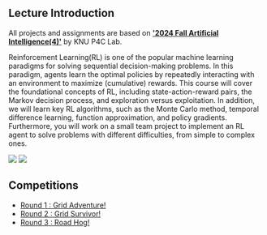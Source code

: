 ## Lecture Introduction
All projects and assignments are based on <a href="https://knu-p4c-lab.github.io/lectures/3d8a4247-7440-58f7-935f-4c129c5533a8/" target="_blank">**'2024 Fall Artificial Intelligence(4)'**</a> by KNU P4C Lab.

Reinforcement Learning(RL) is one of the popular machine learning paradigms for solving sequential decision-making problems. In this paradigm, agents learn the optimal policies by repeatedly interacting with an environment to maximize (cumulative) rewards. This course will cover the foundational concepts of RL, including state-action-reward pairs, the Markov decision process, and exploration versus exploitation. In addition, we will learn key RL algorithms, such as the Monte Carlo method, temporal difference learning, function approximation, and policy gradients. Furthermore, you will work on a small team project to implement an RL agent to solve problems with different difficulties, from simple to complex ones.

<img src="https://img.shields.io/badge/Python-3776AB?style=for-the-badge&logo=Python&logoColor=white"> <img src="https://img.shields.io/badge/openaigym-0081A5?style=for-the-badge&logo=OpenAI GYM&logoColor=white">

## Competitions
- [Round 1 : Grid Adventure!](https://docs.google.com/document/d/1DMapV7a4Rdw6Izys0AC_niAnsCbWH_ue6llX_sjVBc8/edit?tab=t.0#heading=h.xpw3mb3vwk9c)
- [Round 2 : Grid Survivor!](https://docs.google.com/document/d/1meNNdSXjKz4h3rC6tYa_H6gr1xSnDJQkco9Q1Exi51Q/edit?tab=t.0)
- [Round 3 : Road Hog!](https://docs.google.com/document/d/190zElflpGtB_ldWz7r0vcOEJ20YE1LWSstduOAvhHDg/edit?tab=t.0)
